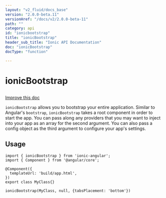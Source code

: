 ```yaml
---
layout: "v2_fluid/docs_base"
version: "2.0.0-beta.11"
versionHref: "/docs/v2/2.0.0-beta-11"
path: ""
category: api
id: "ionicbootstrap"
title: "ionicBootstrap"
header_sub_title: "Ionic API Documentation"
doc: "ionicBootstrap"
docType: "function"

---
```










<h1 class="api-title">
<a class="anchor" name="ionic-bootstrap" href="#ionic-bootstrap"></a>

ionicBootstrap





</h1>

<a class="improve-v2-docs" href="http://github.com/driftyco/ionic/edit/master//Users/mhartington/GitHub/ionic/src/config/bootstrap.ts#L8">
Improve this doc
</a>






<p><code>ionicBootstrap</code> allows you to bootstrap your entire application. Similar to Angular&#39;s <code>bootstrap</code>, <code>ionicBootstrap</code>
takes a root component in order to start the app. You can pass along any providers that you may want to inject into your
app as an array for the second argument. You can also pass a config object as the third argument to configure your app&#39;s settings.</p>




<!-- @usage tag -->

<h2><a class="anchor" name="usage" href="#usage"></a>Usage</h2>

<pre><code class="lang-ts">import { ionicBootstrap } from &#39;ionic-angular&#39;;
import { Component } from &#39;@angular/core&#39;;

@Component({
  templateUrl: &#39;build/app.html&#39;,
})
export class MyClass{}

ionicBootstrap(MyClass, null, {tabsPlacement: &#39;bottom&#39;})
</code></pre>




<!-- @property tags -->



<!-- instance methods on the class -->




<!-- related link --><!-- end content block -->


<!-- end body block -->

